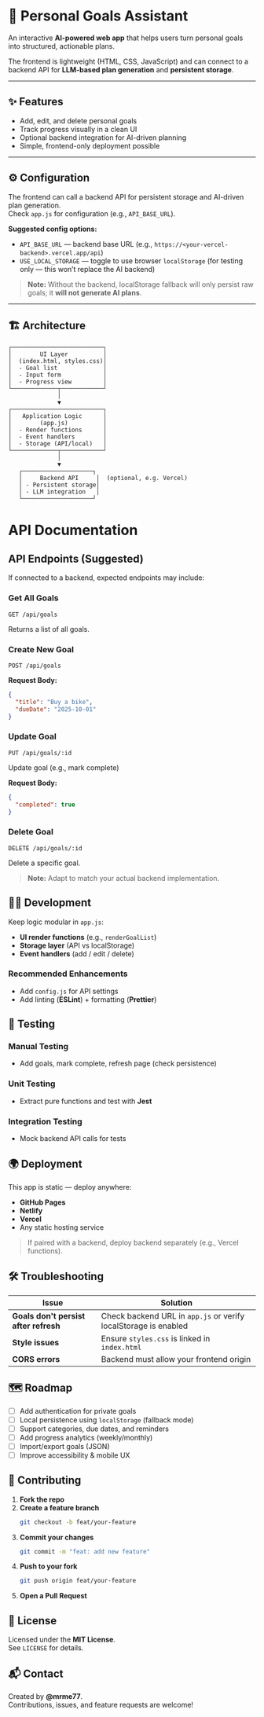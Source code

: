 # 🧭 Personal Goals Assistant

An interactive **AI-powered web app** that helps users turn personal goals into structured, actionable plans.  

The frontend is lightweight (HTML, CSS, JavaScript) and can connect to a backend API for **LLM-based plan generation** and **persistent storage**.

---

## ✨ Features
- Add, edit, and delete personal goals
- Track progress visually in a clean UI
- Optional backend integration for AI-driven planning
- Simple, frontend-only deployment possible

---

## ⚙️ Configuration

The frontend can call a backend API for persistent storage and AI-driven plan generation.  
Check `app.js` for configuration (e.g., `API_BASE_URL`).

**Suggested config options:**

- `API_BASE_URL` — backend base URL (e.g., `https://<your-vercel-backend>.vercel.app/api`)  
- `USE_LOCAL_STORAGE` — toggle to use browser `localStorage` (for testing only — this won’t replace the AI backend)

> **Note:** Without the backend, localStorage fallback will only persist raw goals; it **will not generate AI plans**.

---

## 🏗 Architecture

```text
┌──────────────────────────┐
│        UI Layer          │
│  (index.html, styles.css)│
│  - Goal list             │
│  - Input form            │
│  - Progress view         │
└─────────────┬────────────┘
              │
              ▼
┌──────────────────────────┐
│   Application Logic      │
│        (app.js)          │
│  - Render functions      │
│  - Event handlers        │
│  - Storage (API/local)   │
└─────────────┬────────────┘
              │
              ▼
   ┌────────────────────┐
   │     Backend API     │  (optional, e.g. Vercel)
   │ - Persistent storage│
   │ - LLM integration   │
   └────────────────────┘
```
# API Documentation

## API Endpoints (Suggested)

If connected to a backend, expected endpoints may include:

### Get All Goals
```http
GET /api/goals
```
Returns a list of all goals.

### Create New Goal
```http
POST /api/goals
```
**Request Body:**
```json
{
  "title": "Buy a bike",
  "dueDate": "2025-10-01"
}
```

### Update Goal
```http
PUT /api/goals/:id
```
Update goal (e.g., mark complete)

**Request Body:**
```json
{
  "completed": true
}
```

### Delete Goal
```http
DELETE /api/goals/:id
```
Delete a specific goal.

> **Note:** Adapt to match your actual backend implementation.

## 🧑‍💻 Development

Keep logic modular in `app.js`:

- **UI render functions** (e.g., `renderGoalList`)
- **Storage layer** (API vs localStorage)
- **Event handlers** (add / edit / delete)

### Recommended Enhancements
- Add `config.js` for API settings
- Add linting (**ESLint**) + formatting (**Prettier**)

## 🧪 Testing

### Manual Testing
- Add goals, mark complete, refresh page (check persistence)

### Unit Testing
- Extract pure functions and test with **Jest**

### Integration Testing
- Mock backend API calls for tests

## 🌍 Deployment

This app is static — deploy anywhere:

- **GitHub Pages**
- **Netlify**
- **Vercel**
- Any static hosting service

> If paired with a backend, deploy backend separately (e.g., Vercel functions).

## 🛠 Troubleshooting

| Issue | Solution |
|-------|----------|
| **Goals don't persist after refresh** | Check backend URL in `app.js` or verify localStorage is enabled |
| **Style issues** | Ensure `styles.css` is linked in `index.html` |
| **CORS errors** | Backend must allow your frontend origin |

## 🗺 Roadmap

- [ ] Add authentication for private goals
- [ ] Local persistence using `localStorage` (fallback mode)
- [ ] Support categories, due dates, and reminders
- [ ] Add progress analytics (weekly/monthly)
- [ ] Import/export goals (JSON)
- [ ] Improve accessibility & mobile UX

## 🤝 Contributing

1. **Fork the repo**
2. **Create a feature branch**
   ```bash
   git checkout -b feat/your-feature
   ```
3. **Commit your changes**
   ```bash
   git commit -m "feat: add new feature"
   ```
4. **Push to your fork**
   ```bash
   git push origin feat/your-feature
   ```
5. **Open a Pull Request**

## 📜 License

Licensed under the **MIT License**.  
See `LICENSE` for details.

## 📬 Contact

Created by **@mrme77**.  
Contributions, issues, and feature requests are welcome!
```

